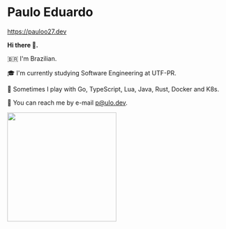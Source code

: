 # Paulo Eduardo 

https://pauloo27.dev

**Hi there 👋.**

🇧🇷 I'm Brazilian.

🎓 I'm currently studying Software Engineering at UTF-PR.

🌱 Sometimes I play with Go, TypeScript, Lua, Java, Rust, Docker and K8s.

📧 You can reach me by e-mail p@ulo.dev.

<div>
  <a href="https://github.com/pauloo27">
    <img height="250px" src="https://github-readme-stats.vercel.app/api/top-langs?username=pauloo27&layout=compact&langs_count=10&theme=radical" />
  </a>
</div>

<br/>
